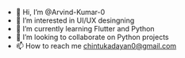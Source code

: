 - 👋 Hi, I’m @Arvind-Kumar-0
- 👀 I’m interested in UI/UX desingning
- 🌱 I’m currently learning Flutter and Python
- 💞️ I’m looking to collaborate on Python projects
- 📫 How to reach me chintukadayan0@gmail.com

<!---
Arvind-Kumar-0/Arvind-Kumar-0 is a ✨ special ✨ repository because its `README.md` (this file) appears on your GitHub profile.
You can click the Preview link to take a look at your changes.
--->
